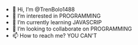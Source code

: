 - 👋 Hi, I’m @TrenBolo1488
- 👀 I’m interested in PROGRAMMING
- 🌱 I’m currently learning JAVASCRIP
- 💞️ I’m looking to collaborate on PROGRAMMING
- 📫 How to reach me? YOU CAN'T

<!---
TrenBolo1488/TrenBolo1488 is a ✨ special ✨ repository because its `README.md` (this file) appears on your GitHub profile.
You can click the Preview link to take a look at your changes.
--->
